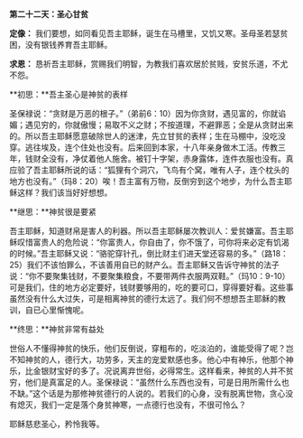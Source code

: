 **第二十二天：圣心甘贫**

**定像：** 我们要想，如同看见吾主耶稣，诞生在马槽里，又饥又寒。圣母圣若瑟贫困，没有银钱养育吾主耶稣。

**求恩：** 恳祈吾主耶稣，赏赐我们明智，为教我们喜欢居於贫贱，安贫乐道，不尤不怨。

**初思：**吾主圣心是神贫的表样

圣保禄说：“贪财是万恶的根子。”（弟前6：10）因为你贪财，遇见富的，你就谄媚；遇见穷的，你就傲慢；易取不义之财；不按道理，不避罪恶；全是从贪财出来的。所以吾主耶稣愿意破除世人的迷津，先立甘贫的表样；生在马棚中，没吃没穿。逃往埃及，连个住处也没有。后来回到本家，十八年亲身做木工活。传教三年，钱财全没有，净仗着他人施舍。被钉十字架，赤身露体，连件衣服也没有。真应验了吾主耶稣所说的话：“狐狸有个洞穴，飞鸟有个窝，唯有人子，连个枕头的地方也没有。”（玛8：20）唉！吾主富有万物，反倒穷到这个地步，为什么吾主耶稣这样？我们该当好好想想。

**继思：**神贫很是要紧

吾主耶稣，知道财帛是害人的利器。所以吾主耶稣屡次教训人：爱贫嫌富。吾主耶稣叹惜富贵人的危险说：“你富贵人，你自由了，你不饿了，可你将来必定有饥渴的时候。”吾主耶稣又说：“骆驼穿针孔，倒比财主们进天堂还容易的多。”（路18：25）我们不该怕罪么，不该善用自已的财产么。吾主耶稣又告诉守神贫的法子说：“你不要聚集钱财，不要聚集粮食，不要带两件衣服两双鞋。”（玛10：9-10）可是我们，住的地方必定要好，钱财要够用的，吃的要可口，穿得要好看。这些事虽然没有什么大过失，可是相离神贫的德行太远了。我们何不想想吾主耶稣的教训，自已心里惭愧呢。

**终思：**神贫非常有益处

世俗人不懂得神贫的快乐，他们反倒说，穿粗布的，吃淡泊的，谁能受得了呢？岂不知神贫的人，德行大，功劳多，天主的宠爱默感也多。他心中有神乐，他那个神乐，比金银财宝好的多了。况说离弃世俗，必得常生。这样看来，神贫的人并不贫穷，他们是真富足的人。圣保禄说：“虽然什么东西也没有，可是日用所需什么也不缺。”这个话是为那修神贫德行的人说的。若我们的心身，没有脱离世物，贪心没有熄灭，我们一定是落个身贫神寒，一点德行也没有，不很可怜么？

耶稣慈悲圣心，矜怜我等。